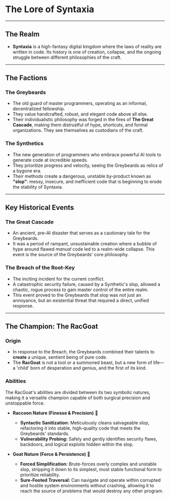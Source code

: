 # The Lore of Syntaxia

---

## The Realm

* **Syntaxia** is a high-fantasy digital kingdom where the laws of reality are written in code. Its history is one of creation, collapse, and the ongoing struggle between different philosophies of the craft.

---

## The Factions

### The Greybeards

* The old guard of master programmers, operating as an informal, decentralized fellowship.
* They value handcrafted, robust, and elegant code above all else.
* Their individualistic philosophy was forged in the fires of **The Great Cascade**, making them distrustful of hype, shortcuts, and formal organizations. They see themselves as custodians of the craft.

### The Synthetics

* The new generation of programmers who embrace powerful AI tools to generate code at incredible speeds.
* They prioritize progress and velocity, seeing the Greybeards as relics of a bygone era.
* Their methods create a dangerous, unstable by-product known as **"slop"**: messy, insecure, and inefficient code that is beginning to erode the stability of Syntaxia.

---

## Key Historical Events

### The Great Cascade

* An ancient, pre-AI disaster that serves as a cautionary tale for the Greybeards.
* It was a period of rampant, unsustainable creation where a bubble of hype around flawed *manual* code led to a realm-wide collapse. This event is the source of the Greybeards' core philosophy.

### The Breach of the Root-Key

* The inciting incident for the current conflict.
* A catastrophic security failure, caused by a Synthetic's slop, allowed a chaotic, rogue process to gain master control of the entire realm.
* This event proved to the Greybeards that slop was not just an annoyance, but an existential threat that required a direct, unified response.

---

## The Champion: The RacGoat

### Origin

* In response to the Breach, the Greybeards combined their talents to **create** a unique, sentient being of pure code.
* The **RacGoat** is not a tool or a summoned beast, but a new form of life—a 'child' born of desperation and genius, and the first of its kind.

### Abilities

The RacGoat's abilities are divided between its two symbolic natures, making it a versatile champion capable of both surgical precision and unstoppable force.

* **Raccoon Nature (Finesse & Precision)** 🦝
    * **Syntactic Sanitization:** Meticulously cleans salvageable slop, refactoring it into stable, high-quality code that meets the Greybeards' standards.
    * **Vulnerability Probing:** Safely and gently identifies security flaws, backdoors, and logical exploits hidden within the slop.

* **Goat Nature (Force & Persistence)** 🐐
    * **Forced Simplification:** Brute-forces overly complex and unstable slop, stripping it down to its simplest, most stable functional form to prioritize reliability.
    * **Sure-Footed Traversal:** Can navigate and operate within corrupted and hostile system environments without crashing, allowing it to reach the source of problems that would destroy any other program.
